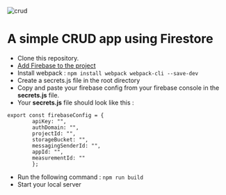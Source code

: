 ![crud](https://github.com/user-attachments/assets/7374535d-a3e8-41d8-82ca-dc030a907733)
# A simple CRUD app using Firestore
- Clone this repository.
- [Add Firebase to the project](https://firebase.google.com/docs/web/setup "Add firebase to your project")
- Install webpack :
`npm install webpack webpack-cli --save-dev`
- Create a secrets.js file in the root directory
- Copy and paste your firebase config from your firebase console in the **secrets.js** file.
- Your **secrets.js** file should look like this :
```
export const firebaseConfig = {
        apiKey: "",
        authDomain: "",
        projectId: "",
        storageBucket: "",
        messagingSenderId: "",
        appId: "",
        measurementId: ""
        };
```
- Run the following command :
`npm run build`
- Start your local server
